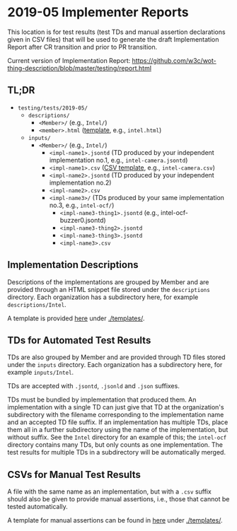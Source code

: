 # 2019-05 Implementer Reports

This location is for test results (test TDs and manual assertion declarations
given in CSV files) that will be used to generate 
the draft Implementation Report after CR transition and prior to PR transition. 

Current version of Implementation Report: https://github.com/w3c/wot-thing-description/blob/master/testing/report.html

## TL;DR

* `testing/tests/2019-05/`
  * `descriptions/`
    * `<Member>/` (e.g., `Intel/`)
    * `<member>.html` ([template](templates/impl.html), e.g., `intel.html`)
  * `inputs/`
    * `<Member>/` (e.g., `Intel/`)
      * `<impl-name1>.jsontd` (TD produced by your independent implementation no.1, e.g., `intel-camera.jsontd`)
      * `<impl-name1>.csv` ([CSV template](templates/manual.csv), e.g., `intel-camera.csv`)
      * `<impl-name2>.jsontd` (TD produced by your independent implementation no.2)
      * `<impl-name2>.csv`
      * `<impl-name3>/` (TDs produced by your same implementation no.3, e.g., `intel-ocf/`)
        * `<impl-name3-thing1>.jsontd` (e.g., intel-ocf-buzzer0.jsontd)
        * `<impl-name3-thing2>.jsontd`
        * `<impl-name3-thing3>.jsontd`
        * `<impl-name3>.csv`

## Implementation Descriptions

Descriptions of the implementations are grouped by Member
and are provided through an HTML snippet file stored under the `descriptions` directory.
Each organization has a subdirectory here, for example `descriptions/Intel`.

A template is provided [here](templates/impl.html) under [./templates/](templates).

## TDs for Automated Test Results

TDs are also grouped by Member
and are provided through TD files stored under the `inputs` directory.
Each organization has a subdirectory here, for example `inputs/Intel`.

TDs are accepted with `.jsontd`, `.jsonld` and `.json` suffixes.

TDs must be bundled by implementation that produced them.
An implementation with a single TD can just give that TD at the organization's subdirectory
with the filename corresponding to the implementation name and an accepted TD file suffix.
If an implementation has multiple TDs,
place them all in a further subdirectory using the name of the implementation, but without suffix.
See the `Intel` directory for an example of this; the `intel-ocf` directory contains many TDs,
but only counts as one implementation.
The test results for multiple TDs in a subdirectory will be automatically merged.

## CSVs for Manual Test Results

A file with the same name as an implementation, but with a `.csv` suffix
should also be given to provide manual assertions, i.e., those that cannot be tested automatically.

A template for manual assertions can be found in [here](templates/manual.csv)
under [./templates/](templates).
